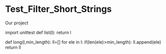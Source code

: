 # Test_Filter_Short_Strings
Our project

import unittest
def list(l):
    return l

def long(l,min_length):
    ll=[]
    for ele in l:
        if(len(ele)>min_length):
            ll.append(ele)
    return ll



